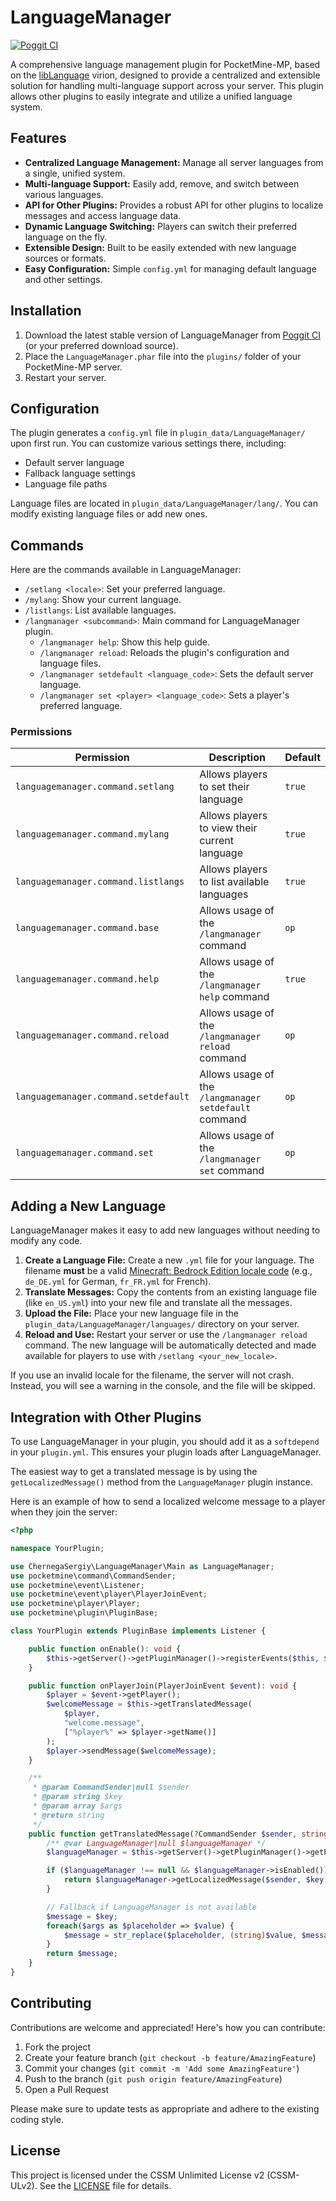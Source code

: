 # LanguageManager

[![Poggit CI](https://poggit.pmmp.io/ci.shield/newlandpe/LanguageManager/LanguageManager)](https://poggit.pmmp.io/ci/newlandpe/LanguageManager/LanguageManager)

A comprehensive language management plugin for PocketMine-MP, based on the [libLanguage](https://github.com/newlandpe/libLanguage) virion, designed to provide a centralized and extensible solution for handling multi-language support across your server. This plugin allows other plugins to easily integrate and utilize a unified language system.

## Features

- **Centralized Language Management:** Manage all server languages from a single, unified system.
- **Multi-language Support:** Easily add, remove, and switch between various languages.
- **API for Other Plugins:** Provides a robust API for other plugins to localize messages and access language data.
- **Dynamic Language Switching:** Players can switch their preferred language on the fly.
- **Extensible Design:** Built to be easily extended with new language sources or formats.
- **Easy Configuration:** Simple `config.yml` for managing default language and other settings.

## Installation

1. Download the latest stable version of LanguageManager from [Poggit CI](https://poggit.pmmp.io/ci/newlandpe/LanguageManager/LanguageManager) (or your preferred download source).
2. Place the `LanguageManager.phar` file into the `plugins/` folder of your PocketMine-MP server.
3. Restart your server.

## Configuration

The plugin generates a `config.yml` file in `plugin_data/LanguageManager/` upon first run. You can customize various settings there, including:

- Default server language
- Fallback language settings
- Language file paths

Language files are located in `plugin_data/LanguageManager/lang/`. You can modify existing language files or add new ones.

## Commands

Here are the commands available in LanguageManager:

- `/setlang <locale>`: Set your preferred language.
- `/mylang`: Show your current language.
- `/listlangs`: List available languages.
- `/langmanager <subcommand>`: Main command for LanguageManager plugin.
  - `/langmanager help`: Show this help guide.
  - `/langmanager reload`: Reloads the plugin's configuration and language files.
  - `/langmanager setdefault <language_code>`: Sets the default server language.
  - `/langmanager set <player> <language_code>`: Sets a player's preferred language.

### Permissions

| Permission | Description | Default |
| --- | --- | --- |
| `languagemanager.command.setlang` | Allows players to set their language | `true` |
| `languagemanager.command.mylang` | Allows players to view their current language | `true` |
| `languagemanager.command.listlangs` | Allows players to list available languages | `true` |
| `languagemanager.command.base` | Allows usage of the `/langmanager` command | `op` |
| `languagemanager.command.help` | Allows usage of the `/langmanager help` command | `true` |
| `languagemanager.command.reload` | Allows usage of the `/langmanager reload` command | `op` |
| `languagemanager.command.setdefault` | Allows usage of the `/langmanager setdefault` command | `op` |
| `languagemanager.command.set` | Allows usage of the `/langmanager set` command | `op` |

## Adding a New Language

LanguageManager makes it easy to add new languages without needing to modify any code.

1. **Create a Language File:** Create a new `.yml` file for your language. The filename **must** be a valid [Minecraft: Bedrock Edition locale code](https://wiki.bedrock.dev/text/text-intro#vanilla-languages) (e.g., `de_DE.yml` for German, `fr_FR.yml` for French).
2. **Translate Messages:** Copy the contents from an existing language file (like `en_US.yml`) into your new file and translate all the messages.
3. **Upload the File:** Place your new language file in the `plugin_data/LanguageManager/languages/` directory on your server.
4. **Reload and Use:** Restart your server or use the `/langmanager reload` command. The new language will be automatically detected and made available for players to use with `/setlang <your_new_locale>`.

If you use an invalid locale for the filename, the server will not crash. Instead, you will see a warning in the console, and the file will be skipped.

## Integration with Other Plugins

To use LanguageManager in your plugin, you should add it as a `softdepend` in your `plugin.yml`. This ensures your plugin loads after LanguageManager.

The easiest way to get a translated message is by using the `getLocalizedMessage()` method from the `LanguageManager` plugin instance.

Here is an example of how to send a localized welcome message to a player when they join the server:

```php
<?php

namespace YourPlugin;

use ChernegaSergiy\LanguageManager\Main as LanguageManager;
use pocketmine\command\CommandSender;
use pocketmine\event\Listener;
use pocketmine\event\player\PlayerJoinEvent;
use pocketmine\player\Player;
use pocketmine\plugin\PluginBase;

class YourPlugin extends PluginBase implements Listener {

    public function onEnable(): void {
        $this->getServer()->getPluginManager()->registerEvents($this, $this);
    }

    public function onPlayerJoin(PlayerJoinEvent $event): void {
        $player = $event->getPlayer();
        $welcomeMessage = $this->getTranslatedMessage(
            $player,
            "welcome.message",
            ["%player%" => $player->getName()]
        );
        $player->sendMessage($welcomeMessage);
    }

    /**
     * @param CommandSender|null $sender
     * @param string $key
     * @param array $args
     * @return string
     */
    public function getTranslatedMessage(?CommandSender $sender, string $key, array $args = []): string {
        /** @var LanguageManager|null $languageManager */
        $languageManager = $this->getServer()->getPluginManager()->getPlugin("LanguageManager");

        if ($languageManager !== null && $languageManager->isEnabled()) {
            return $languageManager->getLocalizedMessage($sender, $key, $args);
        }

        // Fallback if LanguageManager is not available
        $message = $key;
        foreach($args as $placeholder => $value) {
            $message = str_replace($placeholder, (string)$value, $message);
        }
        return $message;
    }
}
```

## Contributing

Contributions are welcome and appreciated! Here's how you can contribute:

1. Fork the project
2. Create your feature branch (`git checkout -b feature/AmazingFeature`)
3. Commit your changes (`git commit -m 'Add some AmazingFeature'`)
4. Push to the branch (`git push origin feature/AmazingFeature`)
5. Open a Pull Request

Please make sure to update tests as appropriate and adhere to the existing coding style.

## License

This project is licensed under the CSSM Unlimited License v2 (CSSM-ULv2). See the [LICENSE](LICENSE) file for details.
